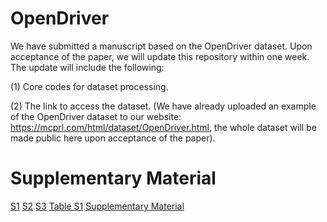 # OpenDriver
We have submitted a manuscript based on the OpenDriver dataset. Upon acceptance of the paper, we will update this repository within one week. The update will include the following:

(1) Core codes for dataset processing.

(2) The link to access the dataset. (We have already uploaded an example of the OpenDriver dataset to our website: https://mcprl.com/html/dataset/OpenDriver.html, the whole dataset will be made public here upon acceptance of the paper).

# Supplementary Material
[S1](https://github.com/bdne/OpenDriver/blob/main/images/S1.png)
[S2](https://github.com/bdne/OpenDriver/blob/main/images/S2.png)
[S3](https://github.com/bdne/OpenDriver/blob/main/images/S3.png)
[Table S1](https://github.com/bdne/OpenDriver/blob/main/images/TableS1.png)
[Supplementary Material](https://github.com/bdne/OpenDriver/blob/main/images/Supplementary%20Material.pdf)
